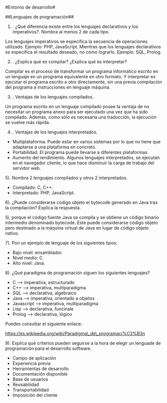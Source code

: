 #Entorno de desarrollo#

##Lenguajes de programación##

1) . ¿Qué diferencia existe entre los lenguajes declarativos y los imperativos?. Nombra al menos 2 de cada tipo.

Los lenguajes imperativos se especifica la secuencia de operaciones utilizado. Ejemplo: PHP, JavaScript.
Mientras que los lenguajes declarativos  se especifica el resultado deseado, no cómo lograrlo. Ejemplo: SQL, Prolog.

2) . ¿Explica qué es compilar? ¿Explica qué es interpretar?

Compilar es el proceso de transformar un programa informático escrito en un lenguaje en un programa equivalente en otro formato.
Y interpretar es ejecutar el programa escrito a otro directamente, sin una previa compilación del programa a instrucciones en lenguaje máquina.

3) . Ventajas de los lenguajes compilados.

Un programa escrito en un lenguaje compilado posee la ventaja de no necesitar un programa anexo para ser ejecutado una vez que ha sido compilado. Además, como sólo es necesaria una traducción, la ejecución se vuelve más rápida.

4) . Ventajas de los lenguajes interpretados.

- Multiplataforma. Puede estar en varios sistemas por lo que no tiene que adaptarse a una plataforma en concreto.
- Portabilidad. El programa puede llevarse a diferentes plataformas.
- Aumento del rendimiento. Algunos lenguajes interpretados, se ejecutan en el navegador cliente, lo que hace disminuir la carga de trabajo del servidor web.

5). Nombra 2 lenguajes compilados y otros 2 interpretados.

- Compilado: C, C++.
- Interpretado: PHP, JavaScript.

6). ¿Puede considerarse código objeto el bytecode generado en Java tras la compilación? Explica la respuesta.

Si, porque el código fuente Java se compila y se obtiene un código binario intermedio denominado bytecode. Este puede considerarse código objeto pero destinado a la máquina virtual de Java en lugar de código objeto nativo.

7). Pon un ejemplo de lenguaje de los siguientes tipos:

- Bajo nivel: ensamblador.
- Nivel medio: C.
- Alto nivel: Java.

8). ¿Qué paradigma de programación siguen los siguientes lenguajes?

- C --> imperativa, estructurado
- C++ --> imperativa, multiparadigma
- SQL --> declarativa, algebraico
- Java --> imperativa, orientado a objetos
- Javascript --> imperativa, multiparadigma
- Lisp --> declarativa, funcinale
- Prolog --> declarativa, lógico

Puedes consultar el siguiente enlace:

https://es.wikipedia.org/wiki/Paradigma\_de\_programaci%C3%B3n

9). Explica qué criterios pueden seguirse a la hora de elegir un lenguade de programación para el desarrollo software.

- Campo de aplicación
- Experiencia previa
- Herramientas de desarrollo
- Documentación disponible
- Base de usuarios
- Reusabilidad
- Transportabilidad
- Imposición del cliente


